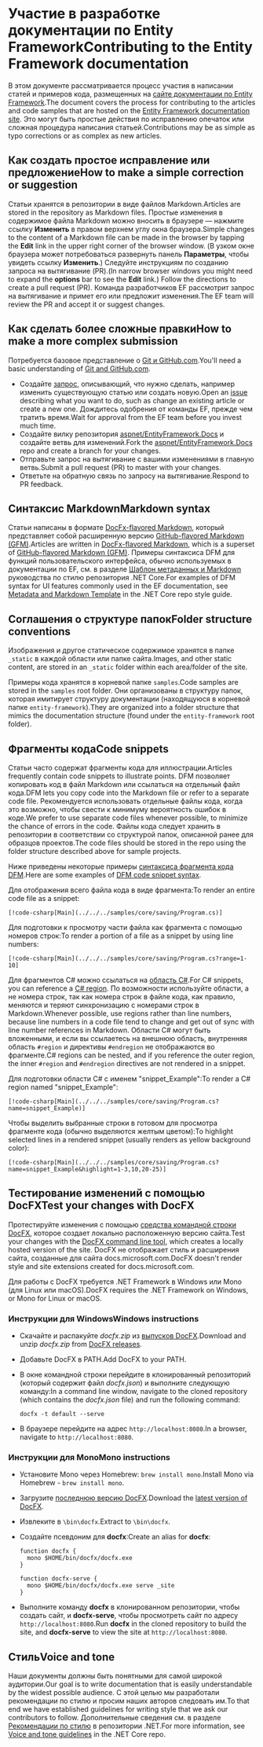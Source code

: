 # <a name="contributing-to-the-entity-framework-documentation"></a><span data-ttu-id="12b72-101">Участие в разработке документации по Entity Framework</span><span class="sxs-lookup"><span data-stu-id="12b72-101">Contributing to the Entity Framework documentation</span></span>

<span data-ttu-id="12b72-102">В этом документе рассматривается процесс участия в написании статей и примеров кода, размещенных на [сайте документации по Entity Framework](https://docs.microsoft.com/ef).</span><span class="sxs-lookup"><span data-stu-id="12b72-102">The document covers the process for contributing to the articles and code samples that are hosted on the [Entity Framework documentation site](https://docs.microsoft.com/ef).</span></span> <span data-ttu-id="12b72-103">Это могут быть простые действия по исправлению опечаток или сложная процедура написания статьей.</span><span class="sxs-lookup"><span data-stu-id="12b72-103">Contributions may be as simple as typo corrections or as complex as new articles.</span></span>

## <a name="how-to-make-a-simple-correction-or-suggestion"></a><span data-ttu-id="12b72-104">Как создать простое исправление или предложение</span><span class="sxs-lookup"><span data-stu-id="12b72-104">How to make a simple correction or suggestion</span></span>

<span data-ttu-id="12b72-105">Статьи хранятся в репозитории в виде файлов Markdown.</span><span class="sxs-lookup"><span data-stu-id="12b72-105">Articles are stored in the repository as Markdown files.</span></span> <span data-ttu-id="12b72-106">Простые изменения в содержимое файла Markdown можно вносить в браузере — нажмите ссылку **Изменить** в правом верхнем углу окна браузера.</span><span class="sxs-lookup"><span data-stu-id="12b72-106">Simple changes to the content of a Markdown file can be made in the browser by tapping the **Edit** link in the upper right corner of the browser window.</span></span> <span data-ttu-id="12b72-107">(В узком окне браузера может потребоваться развернуть панель **Параметры**, чтобы увидеть ссылку **Изменить**.) Следуйте инструкциям по созданию запроса на вытягивание (PR).</span><span class="sxs-lookup"><span data-stu-id="12b72-107">(In narrow browser windows you might need to expand the **options** bar to see the **Edit** link.) Follow the directions to create a pull request (PR).</span></span> <span data-ttu-id="12b72-108">Команда разработчиков EF рассмотрит запрос на вытягивание и примет его или предложит изменения.</span><span class="sxs-lookup"><span data-stu-id="12b72-108">The EF team will review the PR and accept it or suggest changes.</span></span>

## <a name="how-to-make-a-more-complex-submission"></a><span data-ttu-id="12b72-109">Как сделать более сложные правки</span><span class="sxs-lookup"><span data-stu-id="12b72-109">How to make a more complex submission</span></span>

<span data-ttu-id="12b72-110">Потребуется базовое представление о [Git и GitHub.com](https://guides.github.com/activities/hello-world/).</span><span class="sxs-lookup"><span data-stu-id="12b72-110">You'll need a basic understanding of [Git and GitHub.com](https://guides.github.com/activities/hello-world/).</span></span>

* <span data-ttu-id="12b72-111">Создайте [запрос](https://github.com/aspnet/EntityFramework.Docs/issues/new), описывающий, что нужно сделать, например изменить существующую статью или создать новую.</span><span class="sxs-lookup"><span data-stu-id="12b72-111">Open an [issue](https://github.com/aspnet/EntityFramework.Docs/issues/new) describing what you want to do, such as change an existing article or create a new one.</span></span> <span data-ttu-id="12b72-112">Дождитесь одобрения от команды EF, прежде чем тратить время.</span><span class="sxs-lookup"><span data-stu-id="12b72-112">Wait for approval from the EF team before you invest much time.</span></span>
* <span data-ttu-id="12b72-113">Создайте вилку репозитория [aspnet/EntityFramework.Docs](https://github.com/aspnet/EntityFramework.Docs/) и создайте ветвь для изменений.</span><span class="sxs-lookup"><span data-stu-id="12b72-113">Fork the [aspnet/EntityFramework.Docs](https://github.com/aspnet/EntityFramework.Docs/) repo and create a branch for your changes.</span></span>
* <span data-ttu-id="12b72-114">Отправьте запрос на вытягивание с вашими изменениями в главную ветвь.</span><span class="sxs-lookup"><span data-stu-id="12b72-114">Submit a pull request (PR) to master with your changes.</span></span>
* <span data-ttu-id="12b72-115">Ответьте на обратную связь по запросу на вытягивание.</span><span class="sxs-lookup"><span data-stu-id="12b72-115">Respond to PR feedback.</span></span>

## <a name="markdown-syntax"></a><span data-ttu-id="12b72-116">Синтаксис Markdown</span><span class="sxs-lookup"><span data-stu-id="12b72-116">Markdown syntax</span></span>

<span data-ttu-id="12b72-117">Статьи написаны в формате [DocFx-flavored Markdown](http://dotnet.github.io/docfx/spec/docfx_flavored_markdown.html), который представляет собой расширенную версию [GitHub-flavored Markdown (GFM)](https://guides.github.com/features/mastering-markdown/).</span><span class="sxs-lookup"><span data-stu-id="12b72-117">Articles are written in [DocFx-flavored Markdown](http://dotnet.github.io/docfx/spec/docfx_flavored_markdown.html), which is a superset of [GitHub-flavored Markdown (GFM)](https://guides.github.com/features/mastering-markdown/).</span></span> <span data-ttu-id="12b72-118">Примеры синтаксиса DFM для функций пользовательского интерфейса, обычно используемых в документации по EF, см. в разделе [Шаблон метаданных и Markdown](https://github.com/dotnet/docs/blob/master/styleguide/template.md) руководства по стилю репозитория .NET Core.</span><span class="sxs-lookup"><span data-stu-id="12b72-118">For examples of DFM syntax for UI features commonly used in the EF documentation, see [Metadata and Markdown Template](https://github.com/dotnet/docs/blob/master/styleguide/template.md) in the .NET Core repo style guide.</span></span> 

## <a name="folder-structure-conventions"></a><span data-ttu-id="12b72-119">Соглашения о структуре папок</span><span class="sxs-lookup"><span data-stu-id="12b72-119">Folder structure conventions</span></span>

<span data-ttu-id="12b72-120">Изображения и другое статическое содержимое хранятся в папке `_static` в каждой области или папке сайта.</span><span class="sxs-lookup"><span data-stu-id="12b72-120">Images, and other static content, are stored in an `_static` folder within each area/folder of the site.</span></span>

<span data-ttu-id="12b72-121">Примеры кода хранятся в корневой папке `samples`.</span><span class="sxs-lookup"><span data-stu-id="12b72-121">Code samples are stored in the `samples` root folder.</span></span> <span data-ttu-id="12b72-122">Они организованы в структуру папок, которая имитирует структуру документации (находящуюся в корневой папке `entity-framework`).</span><span class="sxs-lookup"><span data-stu-id="12b72-122">They are organized into a folder structure that mimics the documentation structure (found under the `entity-framework` root folder).</span></span>

## <a name="code-snippets"></a><span data-ttu-id="12b72-123">Фрагменты кода</span><span class="sxs-lookup"><span data-stu-id="12b72-123">Code snippets</span></span>

<span data-ttu-id="12b72-124">Статьи часто содержат фрагменты кода для иллюстрации.</span><span class="sxs-lookup"><span data-stu-id="12b72-124">Articles frequently contain code snippets to illustrate points.</span></span> <span data-ttu-id="12b72-125">DFM позволяет копировать код в файл Markdown или ссылаться на отдельный файл кода.</span><span class="sxs-lookup"><span data-stu-id="12b72-125">DFM lets you copy code into the Markdown file or refer to a separate code file.</span></span> <span data-ttu-id="12b72-126">Рекомендуется использовать отдельные файлы кода, когда это возможно, чтобы свести к минимуму вероятность ошибок в коде.</span><span class="sxs-lookup"><span data-stu-id="12b72-126">We prefer to use separate code files whenever possible, to minimize the chance of errors in the code.</span></span> <span data-ttu-id="12b72-127">Файлы кода следует хранить в репозитории в соответствии со структурой папок, описанной ранее для образцов проектов.</span><span class="sxs-lookup"><span data-stu-id="12b72-127">The code files should be stored in the repo using the folder structure described above for sample projects.</span></span>

<span data-ttu-id="12b72-128">Ниже приведены некоторые примеры [синтаксиса фрагмента кода DFM](http://dotnet.github.io/docfx/spec/docfx_flavored_markdown.html#code-snippet).</span><span class="sxs-lookup"><span data-stu-id="12b72-128">Here are some examples of [DFM code snippet syntax](http://dotnet.github.io/docfx/spec/docfx_flavored_markdown.html#code-snippet).</span></span>

<span data-ttu-id="12b72-129">Для отображения всего файла кода в виде фрагмента:</span><span class="sxs-lookup"><span data-stu-id="12b72-129">To render an entire code file as a snippet:</span></span>

``` none
[!code-csharp[Main](../../../samples/core/saving/Program.cs)]
```

<span data-ttu-id="12b72-130">Для подготовки к просмотру части файла как фрагмента с помощью номеров строк:</span><span class="sxs-lookup"><span data-stu-id="12b72-130">To render a portion of a file as a snippet by using line numbers:</span></span>

``` none
[!code-csharp[Main](../../../samples/core/saving/Program.cs?range=1-10]
```

<span data-ttu-id="12b72-131">Для фрагментов C# можно ссылаться на [область C#](https://msdn.microsoft.com/library/9a1ybwek.aspx).</span><span class="sxs-lookup"><span data-stu-id="12b72-131">For C# snippets, you can reference a [C# region](https://msdn.microsoft.com/library/9a1ybwek.aspx).</span></span> <span data-ttu-id="12b72-132">По возможности используйте области, а не номера строк, так как номера строк в файле кода, как правило, меняются и теряют синхронизацию с номерами строк в Markdown.</span><span class="sxs-lookup"><span data-stu-id="12b72-132">Whenever possible, use regions rather than line numbers, because line numbers in a code file tend to change and get out of sync with line number references in Markdown.</span></span> <span data-ttu-id="12b72-133">Области C# могут быть вложенными, и если вы ссылаетесь на внешнюю область, внутренняя область `#region` и директивы `#endregion` не отображаются во фрагменте.</span><span class="sxs-lookup"><span data-stu-id="12b72-133">C# regions can be nested, and if you reference the outer region, the inner `#region` and `#endregion` directives are not rendered in a snippet.</span></span>

<span data-ttu-id="12b72-134">Для подготовки области C# с именем "snippet_Example":</span><span class="sxs-lookup"><span data-stu-id="12b72-134">To render a C# region named "snippet_Example":</span></span>

``` none
[!code-csharp[Main](../../../samples/core/saving/Program.cs?name=snippet_Example)]
```

<span data-ttu-id="12b72-135">Чтобы выделить выбранные строки в готовом для просмотра фрагменте кода (обычно выделяются желтым цветом):</span><span class="sxs-lookup"><span data-stu-id="12b72-135">To highlight selected lines in a rendered snippet (usually renders as yellow background color):</span></span>

``` none
[!code-csharp[Main](../../../samples/core/saving/Program.cs?name=snippet_Example&highlight=1-3,10,20-25)]
```

## <a name="test-your-changes-with-docfx"></a><span data-ttu-id="12b72-136">Тестирование изменений с помощью DocFX</span><span class="sxs-lookup"><span data-stu-id="12b72-136">Test your changes with DocFX</span></span>

<span data-ttu-id="12b72-137">Протестируйте изменения с помощью [средства командной строки DocFX](https://dotnet.github.io/docfx/tutorial/docfx_getting_started.html#2-use-docfx-as-a-command-line-tool), которое создает локально расположенную версию сайта.</span><span class="sxs-lookup"><span data-stu-id="12b72-137">Test your changes with the [DocFX command line tool](https://dotnet.github.io/docfx/tutorial/docfx_getting_started.html#2-use-docfx-as-a-command-line-tool), which creates a locally hosted version of the site.</span></span> <span data-ttu-id="12b72-138">DocFX не отображает стиль и расширения сайта, созданные для сайта docs.microsoft.com.</span><span class="sxs-lookup"><span data-stu-id="12b72-138">DocFX doesn't render style and site extensions created for docs.microsoft.com.</span></span>

<span data-ttu-id="12b72-139">Для работы с DocFX требуется .NET Framework в Windows или Mono (для Linux или macOS).</span><span class="sxs-lookup"><span data-stu-id="12b72-139">DocFX requires the .NET Framework on Windows, or Mono for Linux or macOS.</span></span>

### <a name="windows-instructions"></a><span data-ttu-id="12b72-140">Инструкции для Windows</span><span class="sxs-lookup"><span data-stu-id="12b72-140">Windows instructions</span></span>

* <span data-ttu-id="12b72-141">Скачайте и распакуйте *docfx.zip* из [выпусков DocFX](https://github.com/dotnet/docfx/releases).</span><span class="sxs-lookup"><span data-stu-id="12b72-141">Download and unzip *docfx.zip* from [DocFX releases](https://github.com/dotnet/docfx/releases).</span></span>
* <span data-ttu-id="12b72-142">Добавьте DocFX в PATH.</span><span class="sxs-lookup"><span data-stu-id="12b72-142">Add DocFX to your PATH.</span></span>
* <span data-ttu-id="12b72-143">В окне командной строки перейдите в клонированный репозиторий (который содержит файл *docfx.json*) и выполните следующую команду:</span><span class="sxs-lookup"><span data-stu-id="12b72-143">In a command line window, navigate to the cloned repository (which contains the *docfx.json* file) and run the following command:</span></span>

   ``` console
   docfx -t default --serve
   ```

* <span data-ttu-id="12b72-144">В браузере перейдите на адрес `http://localhost:8080`.</span><span class="sxs-lookup"><span data-stu-id="12b72-144">In a browser, navigate to `http://localhost:8080`.</span></span>

### <a name="mono-instructions"></a><span data-ttu-id="12b72-145">Инструкции для Mono</span><span class="sxs-lookup"><span data-stu-id="12b72-145">Mono instructions</span></span>

* <span data-ttu-id="12b72-146">Установите Mono через Homebrew: `brew install mono`.</span><span class="sxs-lookup"><span data-stu-id="12b72-146">Install Mono via Homebrew - `brew install mono`.</span></span>
* <span data-ttu-id="12b72-147">Загрузите [последнюю версию DocFX](https://github.com/dotnet/docfx/releases/tag/v2.7.2).</span><span class="sxs-lookup"><span data-stu-id="12b72-147">Download the [latest version of DocFX](https://github.com/dotnet/docfx/releases/tag/v2.7.2).</span></span>
* <span data-ttu-id="12b72-148">Извлеките в `\bin\docfx`.</span><span class="sxs-lookup"><span data-stu-id="12b72-148">Extract to `\bin\docfx`.</span></span>
* <span data-ttu-id="12b72-149">Создайте псевдоним для **docfx**:</span><span class="sxs-lookup"><span data-stu-id="12b72-149">Create an alias for **docfx**:</span></span>

  ``` console
  function docfx {
    mono $HOME/bin/docfx/docfx.exe
  }

  function docfx-serve {
    mono $HOME/bin/docfx/docfx.exe serve _site
  }
  ```

* <span data-ttu-id="12b72-150">Выполните команду **docfx** в клонированном репозитории, чтобы создать сайт, и **docfx-serve**, чтобы просмотреть сайт по адресу `http://localhost:8080`.</span><span class="sxs-lookup"><span data-stu-id="12b72-150">Run **docfx** in the cloned repository to build the site, and **docfx-serve** to view the site at `http://localhost:8080`.</span></span>

## <a name="voice-and-tone"></a><span data-ttu-id="12b72-151">Стиль</span><span class="sxs-lookup"><span data-stu-id="12b72-151">Voice and tone</span></span>

<span data-ttu-id="12b72-152">Наши документы должны быть понятными для самой широкой аудитории.</span><span class="sxs-lookup"><span data-stu-id="12b72-152">Our goal is to write documentation that is easily understandable by the widest possible audience.</span></span> <span data-ttu-id="12b72-153">С этой целью мы разработали рекомендации по стилю и просим наших авторов следовать им.</span><span class="sxs-lookup"><span data-stu-id="12b72-153">To that end we have established guidelines for writing style that we ask our contributors to follow.</span></span> <span data-ttu-id="12b72-154">Дополнительные сведения см. в разделе [Рекомендации по стилю](https://github.com/dotnet/docs/blob/master/styleguide/voice-tone.md) в репозитории .NET.</span><span class="sxs-lookup"><span data-stu-id="12b72-154">For more information, see [Voice and tone guidelines](https://github.com/dotnet/docs/blob/master/styleguide/voice-tone.md) in the .NET Core repo.</span></span>
